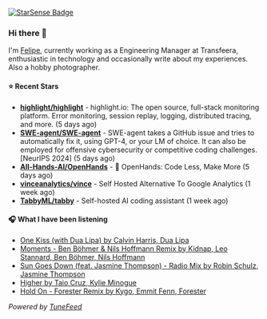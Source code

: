 <a href="https://starsense.app/developer-types" target="_blank"><img src="https://starsense.app/api/badge/?user=valtlfelipe" alt="StarSense Badge"></a>

### Hi there 👋

I'm [Felipe](https://felipevm.com), currently working as a Engineering Manager at Transfeera, enthusiastic in technology and occasionally write about my experiences. Also a hobby photographer.

#### ⭐ Recent Stars
- **[highlight/highlight](https://github.com/highlight/highlight)** - highlight.io: The open source, full-stack monitoring platform. Error monitoring, session replay, logging, distributed tracing, and more. (5 days ago)
- **[SWE-agent/SWE-agent](https://github.com/SWE-agent/SWE-agent)** - SWE-agent takes a GitHub issue and tries to automatically fix it, using GPT-4, or your LM of choice. It can also be employed for offensive cybersecurity or competitive coding challenges. [NeurIPS 2024]  (5 days ago)
- **[All-Hands-AI/OpenHands](https://github.com/All-Hands-AI/OpenHands)** - 🙌 OpenHands: Code Less, Make More (5 days ago)
- **[vinceanalytics/vince](https://github.com/vinceanalytics/vince)** - Self Hosted Alternative To Google Analytics (1 week ago)
- **[TabbyML/tabby](https://github.com/TabbyML/tabby)** - Self-hosted AI coding assistant (1 week ago)

#### 🎧 What I have been listening
- [One Kiss (with Dua Lipa) by Calvin Harris, Dua Lipa](https://open.spotify.com/track/76dIZzTdrNO15mGBrU3MHi)
- [Moments - Ben Böhmer &amp; Nils Hoffmann Remix by Kidnap, Leo Stannard, Ben Böhmer, Nils Hoffmann](https://open.spotify.com/track/4F6dlpCLyi8jWWFEjdxCQ0)
- [Sun Goes Down (feat. Jasmine Thompson) - Radio Mix by Robin Schulz, Jasmine Thompson](https://open.spotify.com/track/4zLBcDtvYNVtF9fnG6lme3)
- [Higher by Taio Cruz, Kylie Minogue](https://open.spotify.com/track/6AxCr5G75R5rqyNCYWVpTo)
- [Hold On - Forester Remix by Kygo, Emmit Fenn, Forester](https://open.spotify.com/track/5AdRkGSR5F3SiGaYWkFjlO)

_Powered by [TuneFeed](https://tunefeed.app?ref=github.com)_


